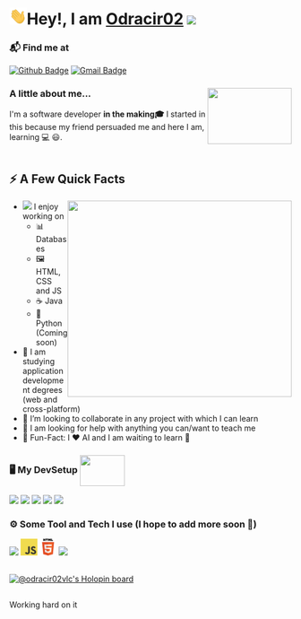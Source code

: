 <h1> <img src="https://raw.githubusercontent.com/ABSphreak/ABSphreak/master/gifs/Hi.gif" height="30px">Hey!, I am <a href="https://github.com/odracir02">Odracir02</a> <img height="30px" src="https://emojis.slackmojis.com/emojis/images/1531849430/4246/blob-sunglasses.gif?1531849430"></h1>

### 📬 Find me at
[![Github Badge](http://img.shields.io/badge/-Github-black?style=flat-square&logo=github&link=https://github.com/Defcon27/)](https://github.com/odracir02) 
[![Gmail Badge](https://img.shields.io/badge/-Gmail-d14836?style=flat-square&logo=Gmail&logoColor=white&link=mailto:defcon.sentinal95@gmail.com)](mailto:ricardosastrelopez@gmail.com)


### A little about me...  <img width="150" height="100" src="[https://i.pinimg.com/originals/70/48/79/704879546558759398c6b877c5fdb390.gif](https://www.google.com/url?sa=i&url=https%3A%2F%2Ftenor.com%2Fview%2Fgiorno-giorno-giovanna-jojos-bizarre-adventures-jjba-buon-giorno-gif-16525009&psig=AOvVaw1bBlgjiDMjg0033j6d2a6X&ust=1676385181732000&source=images&cd=vfe&ved=0CA8QjRxqFwoTCIiIoczbkv0CFQAAAAAdAAAAABAE)" align=right>
I'm a software developer **in the making🎓** I started in this because my friend persuaded me and here I am, learning 💻 😃. <br/><br/>





## ⚡️ A Few Quick Facts 

<img width="400" height="350" src="https://38.media.tumblr.com/762a5806c961c493181af2ec08eae3eb/tumblr_njqo8rmr2u1s5wiico1_500.gif" align=right> 

- <img src="https://media.giphy.com/media/WUlplcMpOCEmTGBtBW/giphy.gif" width="30">  I enjoy working on
  - 📊 Databases
  - 🖼 HTML, CSS and JS
  - ☕ Java
  - 🐍 Python (Coming soon)
- 📝 I am studying application development degrees (web and cross-platform)
- 👯 I’m looking to collaborate in any project with which I can learn
- 🤔 I am looking for help with anything you can/want to teach me
- 🎉 Fun-Fact: I ❤️ AI and I am waiting to learn 🤖

  
### 🖥️ My DevSetup <img width="80" height="55" src="https://c.tenor.com/6PpD8kK1efcAAAAC/aokiji-cold.gif" align=center>
<img src="https://img.shields.io/badge/Windows-555555.svg?&style=flat-square&logo=windows&logoColor=0078D6"> <img src="https://img.shields.io/badge/Chrome-555555.svg?&style=flat-square&logo=google-chrome&logoColor=FABC0C"> <img src="https://img.shields.io/badge/VS Code-555555?style=flat-square&logo=visual-studio-code&logoColor=007ACC"> <img src="https://img.shields.io/badge/Terminal-555555.svg?&style=flat-square&logo=powershell&logoColor=white"> <img src="https://img.shields.io/badge/Spotify-555555.svg?&style=flat-square&logo=spotify&logoColor=1ED760"> 

### ⚙️ Some Tool and Tech I use (I hope to add more soon 💬)
<code><img height="30" src="https://avatars0.githubusercontent.com/u/1525981?s=200&v=4"></code>
<code><img height="30" src="https://raw.githubusercontent.com/github/explore/80688e429a7d4ef2fca1e82350fe8e3517d3494d/topics/javascript/javascript.png"></code>
<code><img height="30" src="https://raw.githubusercontent.com/github/explore/80688e429a7d4ef2fca1e82350fe8e3517d3494d/topics/html/html.png"></code>
<code><img height="30" src="https://avatars3.githubusercontent.com/u/18133?s=200&v=4"></code>


##
[![@odracir02vlc's Holopin board](https://holopin.io/api/user/board?user=odracir02vlc)](https://holopin.io/@odracir02vlc)
##  

Working hard on it

